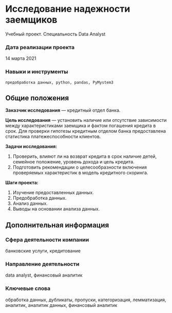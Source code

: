 # Исследование надежности заемщиков
Учебный проект. Специальность Data Analyst

### Дата реализации проекта

14 марта 2021

### Навыки и инструменты

    предобработка данных, python, pandas, PyMystem3

## Общие положения

**Заказчик исследования** — кредитный отдел банка.

**Цель исследования** — установить наличие или отсутствие зависимости между характеристиками заемщика и фактом погашения кредита в срок. Для проверки гипотезы кредитным отделом банка предоставлена статистика платежеспособности клиентов.

**Задачи исследования:**

1. Проверить, влияют ли на возврат кредита в срок наличие детей, семейное положение, уровень дохода и цель кредита.
2. Подготовить рекомендации о целесообразности включения проверяемых характеристик в модель кредитного скоринга.

**Шаги проекта:**

1. Изучение предоставленных данных.
2. Предобработка данных.
3. Анализ данных.
4. Выводы на основании анализа данных.

## Дополнительная информация

### Сфера деятельности компании

банковские услуги, кредитование

### Направление деятельности

data analyst, финансовый аналитик

### Ключевые слова

обработка данных, дубликаты, пропуски, категоризация, лемматизация, аналитик, аналитик данных, финансовый аналитик
